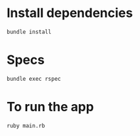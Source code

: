 # Install dependencies
`bundle install`

# Specs
`bundle exec rspec`

# To run the app
`ruby main.rb`
